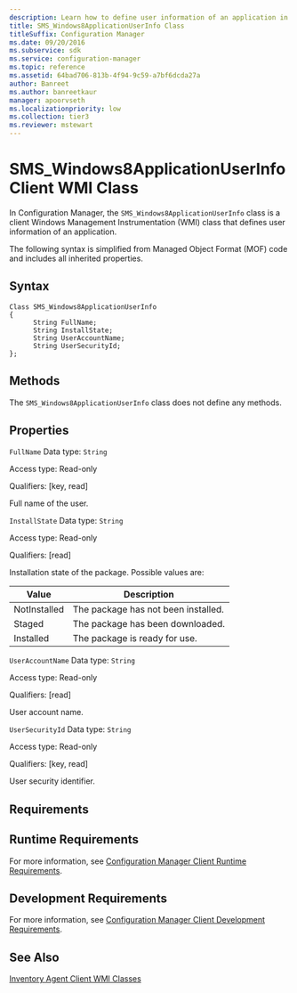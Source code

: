 ```yaml
---
description: Learn how to define user information of an application in Configuration Manager with SMS_Windows8ApplicationUserInfo.
title: SMS_Windows8ApplicationUserInfo Class
titleSuffix: Configuration Manager
ms.date: 09/20/2016
ms.subservice: sdk
ms.service: configuration-manager
ms.topic: reference
ms.assetid: 64bad706-813b-4f94-9c59-a7bf6dcda27a
author: Banreet
ms.author: banreetkaur
manager: apoorvseth
ms.localizationpriority: low
ms.collection: tier3
ms.reviewer: mstewart
---
```

# SMS_Windows8ApplicationUserInfo Client WMI Class
In Configuration Manager, the `SMS_Windows8ApplicationUserInfo` class is a client Windows Management Instrumentation (WMI) class that defines user information of an application.

 The following syntax is simplified from Managed Object Format (MOF) code and includes all inherited properties.

## Syntax

```
Class SMS_Windows8ApplicationUserInfo
{
      String FullName;
      String InstallState;
      String UserAccountName;
      String UserSecurityId;
};
```

## Methods
 The `SMS_Windows8ApplicationUserInfo` class does not define any methods.

## Properties
 `FullName`
 Data type: `String`

 Access type: Read-only

 Qualifiers: [key, read]

 Full name of the user.

 `InstallState`
 Data type: `String`

 Access type: Read-only

 Qualifiers: [read]

 Installation state of the package. Possible values are:

|Value|Description|
|-----------|-----------------|
|NotInstalled|The package has not been installed.|
|Staged|The package has been downloaded.|
|Installed|The package is ready for use.|

 `UserAccountName`
 Data type: `String`

 Access type: Read-only

 Qualifiers: [read]

 User account name.

 `UserSecurityId`
 Data type: `String`

 Access type: Read-only

 Qualifiers: [key, read]

 User security identifier.

## Requirements

## Runtime Requirements
 For more information, see [Configuration Manager Client Runtime Requirements](../../../../../develop/core/reqs/client-runtime-requirements.md).

## Development Requirements
 For more information, see [Configuration Manager Client Development Requirements](../../../../../develop/core/reqs/client-development-requirements.md).

## See Also
 [Inventory Agent Client WMI Classes](../../../../../develop/reference/core/clients/client-classes/inventory-agent-client-wmi-classes.md)

